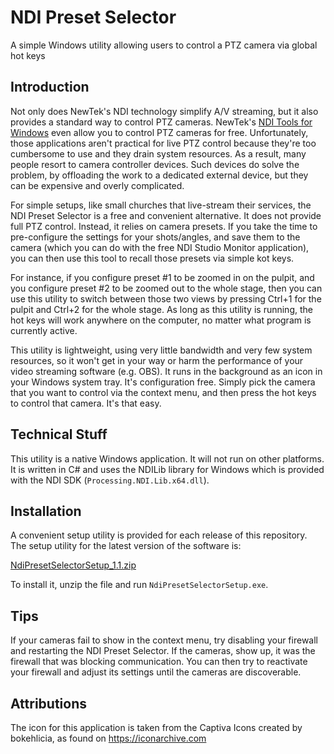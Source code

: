 # NDI Preset Selector
A simple Windows utility allowing users to control a PTZ camera via global hot keys

## Introduction
Not only does NewTek's NDI technology simplify A/V streaming, but it also provides a standard way 
to control PTZ cameras.  NewTek's [NDI Tools for Windows](https://www.newtek.com/ndi/applications/) 
even allow you to control PTZ cameras for free.  Unfortunately, those applications aren't practical 
for live PTZ control because they're too cumbersome to use and they drain system resources.  As a 
result, many people resort to camera controller devices.  Such devices do solve the problem, by 
offloading the work to a dedicated external device, but they can be expensive and overly 
complicated.

For simple setups, like small churches that live-stream their services, the NDI Preset Selector 
is a free and convenient alternative.  It does not provide full PTZ control.  Instead, it relies on 
camera presets.  If you take the time to pre-configure the settings for your shots/angles, and save 
them to the camera (which you can do with the free NDI Studio Monitor application), you can then 
use this tool to recall those presets via simple kot keys.

For instance, if you configure preset #1 to be zoomed in on the pulpit, and you configure preset #2 
to be zoomed out to the whole stage, then you can use this utility to switch between those two 
views by pressing Ctrl+1 for the pulpit and Ctrl+2 for the whole stage.  As long as this utility is 
running, the hot keys will work anywhere on the computer, no matter what program is currently 
active.

This utility is lightweight, using very little bandwidth and very few system resources, so it 
won't get in your way or harm the performance of your video streaming software (e.g. OBS).  It runs 
in the background as an icon in your Windows system tray.  It's configuration free.  Simply pick 
the camera that you want to control via the context menu, and then press the hot keys to control 
that camera.  It's that easy.

## Technical Stuff
This utility is a native Windows application.  It will not run on other platforms.  It is written 
in C# and uses the NDILib library for Windows which is provided with the NDI SDK 
(`Processing.NDI.Lib.x64.dll`).

## Installation
A convenient setup utility is provided for each release of this repository.  The setup utility for 
the latest version of the software is:

[NdiPresetSelectorSetup_1.1.zip](https://github.com/StevenDoggart/NdiPresetSelector/releases/download/v1.1/NdiPresetSelectorSetup_1.1.zip)

To install it, unzip the file and run `NdiPresetSelectorSetup.exe`.

## Tips
If your cameras fail to show in the context menu, try disabling your firewall and restarting the 
NDI Preset Selector.  If the cameras, show up, it was the firewall that was blocking communication.
You can then try to reactivate your firewall and adjust its settings until the cameras are 
discoverable.

## Attributions
The icon for this application is taken from the Captiva Icons created by bokehlicia, as found on 
https://iconarchive.com